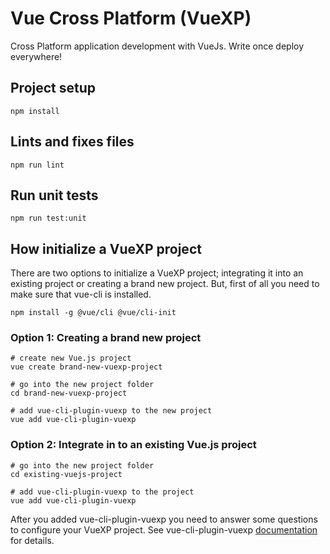 # Vue Cross Platform (VueXP)

Cross Platform application development with VueJs. Write once deploy everywhere!

## Project setup
```
npm install
```

## Lints and fixes files
```
npm run lint
```

## Run unit tests
```
npm run test:unit
```

## How initialize a VueXP project

There are two options to initialize a VueXP project;  integrating it into an existing project or creating a brand new project. But, first of all you need to make sure that vue-cli is installed. 

```  
npm install -g @vue/cli @vue/cli-init
```

### Option 1: Creating a brand new project 
```
# create new Vue.js project
vue create brand-new-vuexp-project

# go into the new project folder
cd brand-new-vuexp-project

# add vue-cli-plugin-vuexp to the new project
vue add vue-cli-plugin-vuexp
```

### Option 2: Integrate in to an existing Vue.js project
``` 
# go into the new project folder
cd existing-vuejs-project 

# add vue-cli-plugin-vuexp to the project
vue add vue-cli-plugin-vuexp
``` 

After you added vue-cli-plugin-vuexp you need to answer some questions to configure your VueXP project. See vue-cli-plugin-vuexp [documentation](https://github.com/vuexp/vue-cli-plugin-vuexp) for details. 
